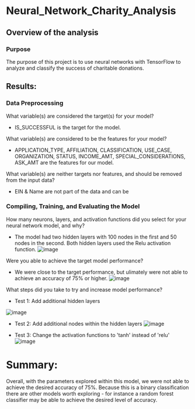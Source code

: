 # Neural_Network_Charity_Analysis

## Overview of the analysis
### Purpose
The purpose of this project is to use neural networks with TensorFlow to analyze and classify the success of charitable donations.

## Results:

### Data Preprocessing
What variable(s) are considered the target(s) for your model?
- IS_SUCCESSFUL is the target for the model.

What variable(s) are considered to be the features for your model?
- APPLICATION_TYPE, AFFILIATION, CLASSIFICATION, USE_CASE, ORGANIZATION, STATUS, INCOME_AMT, SPECIAL_CONSIDERATIONS, ASK_AMT are the features for our model.

What variable(s) are neither targets nor features, and should be removed from the input data?
- EIN & Name are not part of the data and can be 

### Compiling, Training, and Evaluating the Model
How many neurons, layers, and activation functions did you select for your neural network model, and why?
- The model had two hidden layers with 100 nodes in the first and 50 nodes in the second. Both hidden layers used the Relu activation function.
![image](https://user-images.githubusercontent.com/70111980/213945405-1b007bf1-98fb-4e5f-bf51-c4ebfe18b668.png)


Were you able to achieve the target model performance?
- We were close to the target performance, but ulimately were not able to achieve an accuracy of 75% or higher. 
![image](https://user-images.githubusercontent.com/70111980/213945442-33c4c6e6-a480-465a-965d-a7abf64db13d.png)


What steps did you take to try and increase model performance?

- Test 1: Add additional hidden layers

![image](https://user-images.githubusercontent.com/70111980/213945504-cb73e989-bf6a-40f1-bab5-bd6d9af4997d.png)

- Test 2: Add additional nodes within the hidden layers
![image](https://user-images.githubusercontent.com/70111980/213945520-815cee58-2abc-46d4-a094-4bd1f5126afc.png)

- Test 3: Change the activation functions to 'tanh' instead of 'relu'
![image](https://user-images.githubusercontent.com/70111980/213945543-be89669c-ee7b-4174-8b28-4dc447635c35.png)


# Summary:

Overall, with the parameters explored within this model, we were not able to achieve the desired accuracy of 75%. Because this is a binary classification there are other models worth exploring - for instance a random forest classifier may be able to achieve the desired level of accuracy. 

